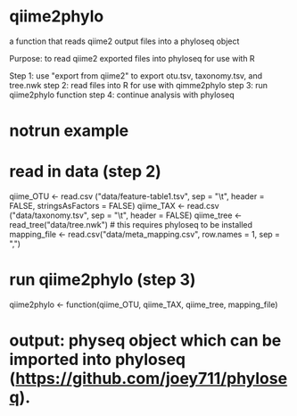 # qiime2phylo
a function that reads qiime2 output files into a phyloseq object

Purpose: to read qiime2 exported files into phyloseq for use with R

Step 1: use "export from qiime2" to export otu.tsv, taxonomy.tsv, and tree.nwk 
step 2: read files into R for use with qimme2phylo
step 3: run qiime2phylo function
step 4: continue analysis with phyloseq

# notrun example
# read in data (step 2)
qiime_OTU <- read.csv ("data/feature-table1.tsv", sep = "\t", header = FALSE, stringsAsFactors = FALSE)
qiime_TAX <- read.csv ("data/taxonomy.tsv", sep = "\t", header = FALSE)
qiime_tree <- read_tree("data/tree.nwk") # this requires phyloseq to be installed
mapping_file <- read.csv("data/meta_mapping.csv", row.names = 1, sep = ",")

# run qiime2phylo (step 3)
qiime2phylo <- function(qiime_OTU, qiime_TAX, qiime_tree, mapping_file)

# output: physeq object which can be imported into phyloseq (https://github.com/joey711/phyloseq).
